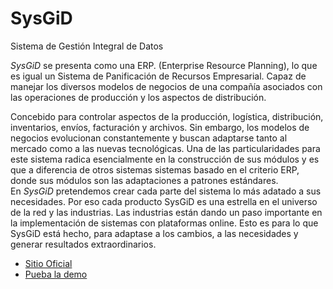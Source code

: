 # SysGiD
Sistema de Gestión Integral de Datos


*SysGiD* se presenta como una ERP. (Enterprise Resource Planning), lo que es igual un Sistema de Panificación de Recursos Empresarial. Capaz de manejar los diversos modelos de negocios de una compañía asociados con las operaciones de producción y los aspectos de distribución.  

Concebido para controlar aspectos de la producción, logística, distribución, inventarios, envíos, facturación y archivos. Sin embargo, los modelos de negocios evolucionan constantemente y buscan adaptarse tanto al mercado como a las nuevas tecnológicas.
Una de las particularidades para este sistema radica esencialmente en la construcción de sus módulos y es que a diferencia de otros sistemas sistemas basado en el criterio ERP, donde sus módulos son las adaptaciones a patrones estándares.  
En *SysGiD* pretendemos crear cada parte del sistema lo más adatado a sus necesidades. Por eso cada producto SysGiD es una estrella en el universo de la red y las industrias. Las industrias están dando un paso importante en la implementación de sistemas con plataformas online. Esto es para lo que SysGiD está hecho, para adaptase a los cambios, a las necesidades y generar resultados extraordinarios. 

- [Sitio Oficial](http://www.sysgid.com/home/)
- [Pueba la demo](http://www.gunuweb.net/sysgid/)
